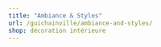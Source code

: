 ```yaml
---
title: "Ambiance & Styles"
url: /guichainville/ambiance-and-styles/
shop: décoration intérieure
---
```

